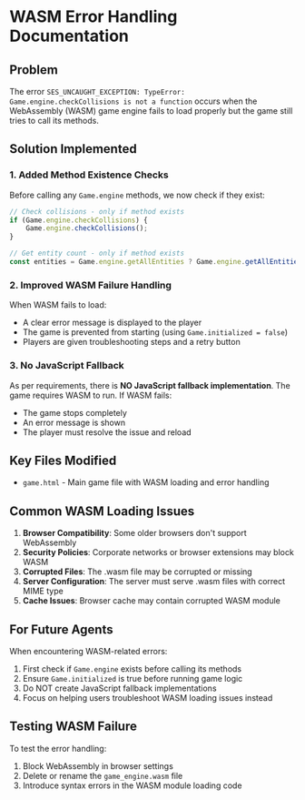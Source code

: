 # WASM Error Handling Documentation

## Problem
The error `SES_UNCAUGHT_EXCEPTION: TypeError: Game.engine.checkCollisions is not a function` occurs when the WebAssembly (WASM) game engine fails to load properly but the game still tries to call its methods.

## Solution Implemented

### 1. Added Method Existence Checks
Before calling any `Game.engine` methods, we now check if they exist:

```javascript
// Check collisions - only if method exists
if (Game.engine.checkCollisions) {
    Game.engine.checkCollisions();
}

// Get entity count - only if method exists
const entities = Game.engine.getAllEntities ? Game.engine.getAllEntities() : [];
```

### 2. Improved WASM Failure Handling
When WASM fails to load:
- A clear error message is displayed to the player
- The game is prevented from starting (using `Game.initialized = false`)
- Players are given troubleshooting steps and a retry button

### 3. No JavaScript Fallback
As per requirements, there is **NO JavaScript fallback implementation**. The game requires WASM to run. If WASM fails:
- The game stops completely
- An error message is shown
- The player must resolve the issue and reload

## Key Files Modified
- `game.html` - Main game file with WASM loading and error handling

## Common WASM Loading Issues
1. **Browser Compatibility**: Some older browsers don't support WebAssembly
2. **Security Policies**: Corporate networks or browser extensions may block WASM
3. **Corrupted Files**: The .wasm file may be corrupted or missing
4. **Server Configuration**: The server must serve .wasm files with correct MIME type
5. **Cache Issues**: Browser cache may contain corrupted WASM module

## For Future Agents
When encountering WASM-related errors:
1. First check if `Game.engine` exists before calling its methods
2. Ensure `Game.initialized` is true before running game logic
3. Do NOT create JavaScript fallback implementations
4. Focus on helping users troubleshoot WASM loading issues instead

## Testing WASM Failure
To test the error handling:
1. Block WebAssembly in browser settings
2. Delete or rename the `game_engine.wasm` file
3. Introduce syntax errors in the WASM module loading code